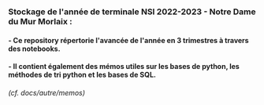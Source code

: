 ### Stockage de l'année de terminale NSI 2022-2023 - Notre Dame du Mur Morlaix :
#### - Ce repository répertorie l'avancée de l'année en 3 trimestres à travers des notebooks.
#### - Il contient également des mémos utiles sur les bases de python, les méthodes de tri python et les bases de SQL.
###### (cf. docs/autre/memos)